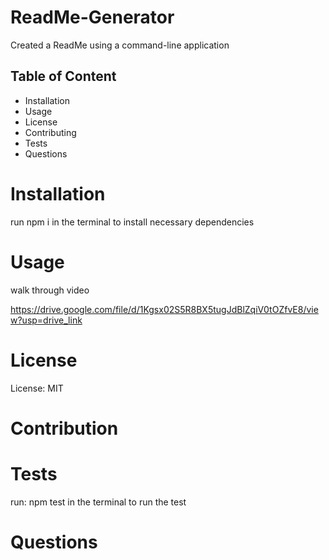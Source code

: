 # ReadMe-Generator

Created a ReadMe using a command-line application 


## Table of Content

* Installation 
* Usage
* License
* Contributing
* Tests
*  Questions



# Installation

run  npm i in the terminal to install necessary dependencies


# Usage

 walk through video 

 https://drive.google.com/file/d/1Kgsx02S5R8BX5tugJdBlZqiV0tOZfvE8/view?usp=drive_link


# License

License:  MIT



# Contribution




# Tests 

run: npm test in the terminal to run the test





# Questions

